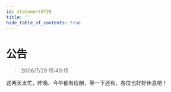 ```yaml
---
id: statement0729
title: ''
hide_table_of_contents: true
---
```


# 公告

> 2006/7/29 15:49:15

这两天太忙，昨晚、今午都有应酬，等一下还有，各位也好好休息吧！